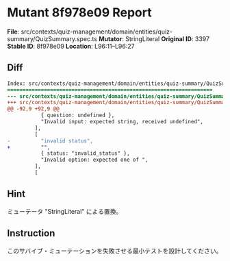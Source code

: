 # Mutant 8f978e09 Report

**File**: src/contexts/quiz-management/domain/entities/quiz-summary/QuizSummary.spec.ts
**Mutator**: StringLiteral
**Original ID**: 3397
**Stable ID**: 8f978e09
**Location**: L96:11–L96:27

## Diff

```diff
Index: src/contexts/quiz-management/domain/entities/quiz-summary/QuizSummary.spec.ts
===================================================================
--- src/contexts/quiz-management/domain/entities/quiz-summary/QuizSummary.spec.ts	original
+++ src/contexts/quiz-management/domain/entities/quiz-summary/QuizSummary.spec.ts	mutated #3397
@@ -92,9 +92,9 @@
           { question: undefined },
           "Invalid input: expected string, received undefined",
         ],
         [
-          "invalid status",
+          "",
           { status: "invalid_status" },
           "Invalid option: expected one of ",
         ],
         [
```

## Hint

ミューテータ "StringLiteral" による置換。

## Instruction

このサバイブ・ミューテーションを失敗させる最小テストを設計してください。
